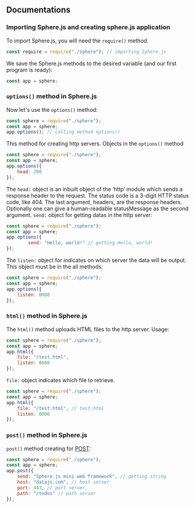 ## Documentations
### Importing Sphere.js and creating sphere.js application
To import Sphere.js, you will need the `require()` method.
```js
const require = require("./sphere"); // importing Sphere.js
```
We save the Sphere.js methods to the desired variable (and our first program is ready):
```js
const app = sphere;  
```
### `options()` method in Sphere.js
Now let's use the `options()` method:
```js
const sphere = require("./sphere");
const app = sphere;
app.options(); // calling method options()
```
This method for creating http servers. Objects in the `options()` method
```js
const sphere = require("./sphere");
const app = sphere;
app.options({
    head: 200
});
```
The `head:` object is an inbuilt object of the ‘http’ module which sends a response header to the request. The status code is a 3-digit HTTP status code, like 404. The last argument, headers, are the response headers. Optionally one can give a human-readable statusMessage as the second argument.
`send:` object for getting datas in the http server:
```js
const sphere = require("./sphere");
const app = sphere;
app.options({
        send: "Hello, world!" // getting Hello, world!
});
```
The `listen:` object for indicates on which server the data will be output. This object must be in the all methods:
```js
const sphere = require("./sphere");
const app = sphere;
app.options({
    listen: 8000
});
```
### `html()` method in Sphere.js
The `html()` method uploads HTML files to the http server. Usage:
```js
const sphere = require("./sphere");
const app = sphere;
app.html({
    file: "/test.html",
    listen: 8000
});
```
`file:` object indicates which file to retrieve.
```js
const sphere = require("./sphere");
const app = sphere;
app.html({
    file: "/test.html", // test.html
    listen: 8000
});
```
### `post()` method in Sphere.js
`post()` method creating for [POST](https://en.wikipedia.org/wiki/POST_(HTTP)):
```js
const sphere = require("./sphere");
const app = sphere;
app.post({
    send: "Sphere.js mini web framework", // getting string
    host: "datajs.com", // host server
    port: 443, // port server,
    path: "/todos" // path server
});
```
